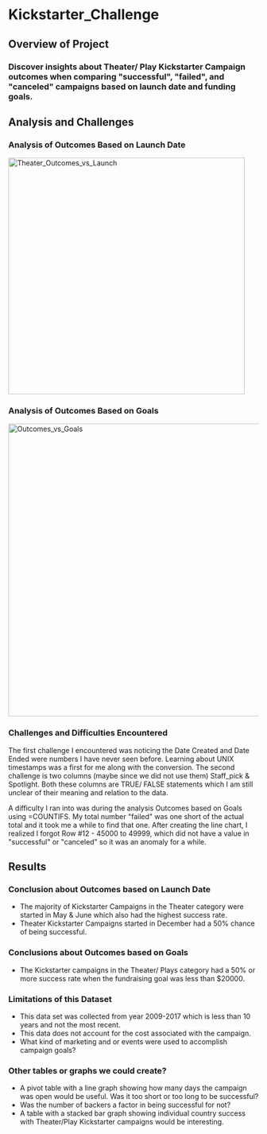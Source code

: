 # Kickstarter_Challenge

## Overview of Project
### Discover insights about Theater/ Play Kickstarter Campaign outcomes when comparing "successful", "failed", and "canceled" campaigns based on launch date and funding goals. 

## Analysis and Challenges

### Analysis of Outcomes Based on Launch Date
<img width="476" alt="Theater_Outcomes_vs_Launch" src="https://user-images.githubusercontent.com/111904266/194728252-857ac424-0c0c-4564-903f-c5b457e5793f.png">


### Analysis of Outcomes Based on Goals
<img width="589" alt="Outcomes_vs_Goals" src="https://user-images.githubusercontent.com/111904266/194728264-14302d53-991c-4914-b805-edbfcf066c53.png">


### Challenges and Difficulties Encountered
The first challenge I encountered was noticing the Date Created and Date Ended were numbers I have never seen before. Learning about UNIX timestamps was a first for me along with the conversion. The second challenge is two columns (maybe since we did not use them) Staff_pick & Spotlight. Both these columns are TRUE/ FALSE statements which I am still unclear of their meaning and relation to the data.

A difficulty I ran into was during the analysis Outcomes based on Goals using =COUNTIFS. My total number "failed" was one short of the actual total and it took me a while to find that one. After creating the line chart, I realized I forgot Row #12 - 45000 to 49999, which did not have a value in "successful" or "canceled" so it was an anomaly for a while.

## Results

### Conclusion about Outcomes based on Launch Date
* The majority of Kickstarter Campaigns in the Theater category were started in May & June which also had the highest success rate.
* Theater Kickstarter Campaigns started in December had a 50% chance of being successful.

### Conclusions about Outcomes based on Goals
* The Kickstarter campaigns in the Theater/ Plays category had a 50% or more success rate when the fundraising goal was less than $20000. 

### Limitations of this Dataset
* This data set was collected from year 2009-2017 which is less than 10 years and not the most recent. 
* This data does not account for the cost associated with the campaign. 
* What kind of marketing and or events were used to accomplish campaign goals?

### Other tables or graphs we could create?
* A pivot table with a line graph showing how many days the campaign was open would be useful. Was it too short or too long to be successful?
* Was the number of backers a factor in being successful for not?
* A table with a stacked bar graph showing individual country success with Theater/Play Kickstarter campaigns would be interesting. 









